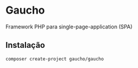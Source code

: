 # Gaucho

Framework PHP para single-page-application (SPA)

## Instalação

```bash
composer create-project gaucho/gaucho
```